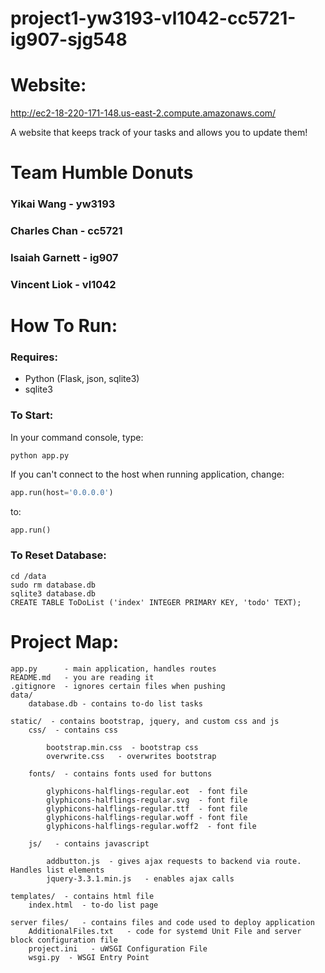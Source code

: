 # project1-yw3193-vl1042-cc5721-ig907-sjg548
# Website:
http://ec2-18-220-171-148.us-east-2.compute.amazonaws.com/

A website that keeps track of your tasks and allows you to update them!  

# Team Humble Donuts
### Yikai Wang - yw3193  
### Charles Chan - cc5721  
### Isaiah Garnett - ig907  
### Vincent Liok - vl1042  
# How To Run:  
### Requires:
* Python (Flask, json, sqlite3)
* sqlite3

### To Start:
In your command console, type:  
```  
python app.py  
```  

If you can't connect to the host when running application, change:  
```python  
app.run(host='0.0.0.0')
```  
to:  
```python  
app.run()
```  

### To Reset Database:    
```  
cd /data  
sudo rm database.db  
sqlite3 database.db  
CREATE TABLE ToDoList ('index' INTEGER PRIMARY KEY, 'todo' TEXT);
```  

# Project Map:
```  
app.py      - main application, handles routes  
README.md   - you are reading it  
.gitignore  - ignores certain files when pushing  
data/  
    database.db - contains to-do list tasks  

static/  - contains bootstrap, jquery, and custom css and js  
    css/  - contains css  

        bootstrap.min.css  - bootstrap css  
        overwrite.css   - overwrites bootstrap  

    fonts/  - contains fonts used for buttons  

        glyphicons-halflings-regular.eot  - font file  
        glyphicons-halflings-regular.svg  - font file  
        glyphicons-halflings-regular.ttf  - font file  
        glyphicons-halflings-regular.woff - font file  
        glyphicons-halflings-regular.woff2  - font file  

    js/   - contains javascript  

        addbutton.js  - gives ajax requests to backend via route. Handles list elements  
        jquery-3.3.1.min.js   - enables ajax calls  

templates/  - contains html file  
    index.html  - to-do list page  

server files/   - contains files and code used to deploy application  
    AdditionalFiles.txt   - code for systemd Unit File and server block configuration file  
    project.ini   - uWSGI Configuration File  
    wsgi.py  - WSGI Entry Point  
```
